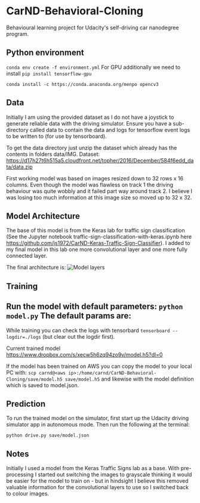 # CarND-Behavioral-Cloning
Behavioural learning project for Udacity's self-driving car nanodegree program.

## Python environment
`conda env create -f environment.yml`
For GPU additionally we need to install `pip install tensorflow-gpu`

`conda install -c https://conda.anaconda.org/menpo opencv3`


## Data
Initially I am using the provided dataset as I do not have a joystick to generate reliable data with the driving simulator.
Ensure you have a sub-directory called data to contain the data and logs for tensorflow event logs to be written to (for use by tensorboard).

To get the data directory just unzip the dataset which already has the contents in folders data/IMG.
Dataset: https://d17h27t6h515a5.cloudfront.net/topher/2016/December/584f6edd_data/data.zip

First working model was based on images resized down to 32 rows x 16 columns. Even though the model was flawless on track 1 the driving behaviour was quite wobbly and it failed part way around track 2. I believe I was losing too much information at this image size so moved up to 32 x 32.


## Model Architecture
The base of this model is from the Keras lab for traffic sign classification (See the Jupyter notebook traffic-sign-classification-with-keras.ipynb here https://github.com/js1972/CarND-Keras-Traffic-Sign-Classifier). I added to my final model in this lab one more convolutional layer and one more fully connected layer.

The final architecture is:
![Model layers](save/model.png "Keras Model Architecture")


## Training
Run the model with default parameters: `python model.py`
The default params are:
-

While training you can check the logs with tensorbard `tensorboard --logdir=./logs` (but clear out the logdir first).

Current trained model https://www.dropbox.com/s/xecw5h6zq94zo9v/model.h5?dl=0

If the model has been trained on AWS you can copy the model to your local PC with: `scp carnd@<aws ip>:/home/carnd/CarND-Behavioral-Cloning/save/model.h5 save/model.h5` and likewise with the model definition which is saved to model.json.

## Prediction
To run the trained model on the simulator, first start up the Udacity driving simulator app in autonomous mode.
Then run the following at the terminal:
```
python drive.py save/model.json
```

## Notes
Initially I used a model from the Keras Traffic Signs lab as a base. With pre-processing I started out switching the images to grayscale thinking it would be easier for the model to train on - but in hindsight I believe this removed valuable information for the convolutional layers to use so I switched back to colour images.
